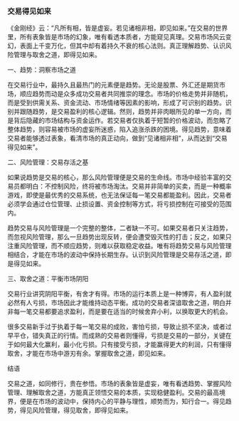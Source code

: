 
### 交易得见如来

《金刚经》云：“凡所有相，皆是虚妄。若见诸相非相，即见如来。”在交易的世界里，所有表象皆是市场的幻象，唯有看透本质者，方能窥见真理。交易市场风云变幻，表面上千变万化，但其中却有着持久不衰的核心法则。真正理解趋势、认识风险管理与取舍之道，即得见如来。

一、趋势：洞察市场之道

在交易行业中，最持久且最热门的元素便是趋势。无论是股票、外汇还是期货市场，顺应趋势而动是众多成功交易者共同推崇的理念。市场的价格走势并非随机，而是受到供需关系、资金流动、市场情绪等因素的影响，形成了可识别的趋势。识别并跟随趋势，是交易盈利的核心逻辑。然则，趋势并非肉眼所见的单一方向，而是背后隐藏的市场结构与资金运作。若交易者仅执着于短暂的价格波动，而忽略了整体趋势，则容易被市场的虚妄所迷惑，陷入追涨杀跌的困境。得见趋势，意味着交易者能够透过表象，看清市场的真正动向，做到“见诸相非相”，从而达到“交易得见如来”。

二、风险管理：交易存活之基

如果说趋势是交易的核心，那么风险管理便是交易的生命线。市场中经验丰富的交易员都明白：不控制风险，终将被市场淘汰。交易并非简单的买卖，而是一种概率游戏，即使是最优秀的交易系统，也无法保证每一笔交易都能盈利。因此，交易者必须学会通过仓位管理、止损设置、资金控制等方式，将亏损控制在可接受的范围内。

趋势交易与风险管理是一个完整的整体，二者缺一不可。如果交易者只关注趋势，而忽视风险管理，那么一旦趋势出现反转，便会遭受毁灭性的打击；反之，如果只注重风险管理，而不顺应趋势，则难以获取稳定收益。唯有将趋势交易与风险管理相结合，才能在市场的波动中保持长期生存。认识到风险管理是交易存活之道，即是得见如来。

三、取舍之道：平衡市场阴阳

交易行业讲究阴阳平衡，有舍才有得。市场的运行本质上是一种博弈，有人盈利就必然有人亏损，市场因此才能维持动态平衡。成功的交易者深谙取舍之道，明白并非每一笔交易都要追求盈利，而是要在适当的时候舍弃小利，以换取更大的机会。

很多交易新手过于执着于每一笔交易的成败，害怕亏损，导致止损不坚决，或者过早平仓，错失真正的行情。而成熟的交易者则懂得，亏损是交易的一部分，关键在于如何最大化赢利，最小化亏损。只有接受亏损，才能赢得更大的利润，只有懂得取舍，才能在市场中游刃有余。掌握取舍之道，即见如来。

结语

交易之道，如同修行，贵在参悟。市场的表象皆是虚妄，唯有看透趋势、掌握风险管理、理解取舍之道，方能真正领悟交易的本质，实现稳健盈利。交易的最高境界，便是在市场的波动中，保持内心的平静与理性，顺势而为，知行合一。得见趋势，得见风险管理，得见取舍，即得见如来。

